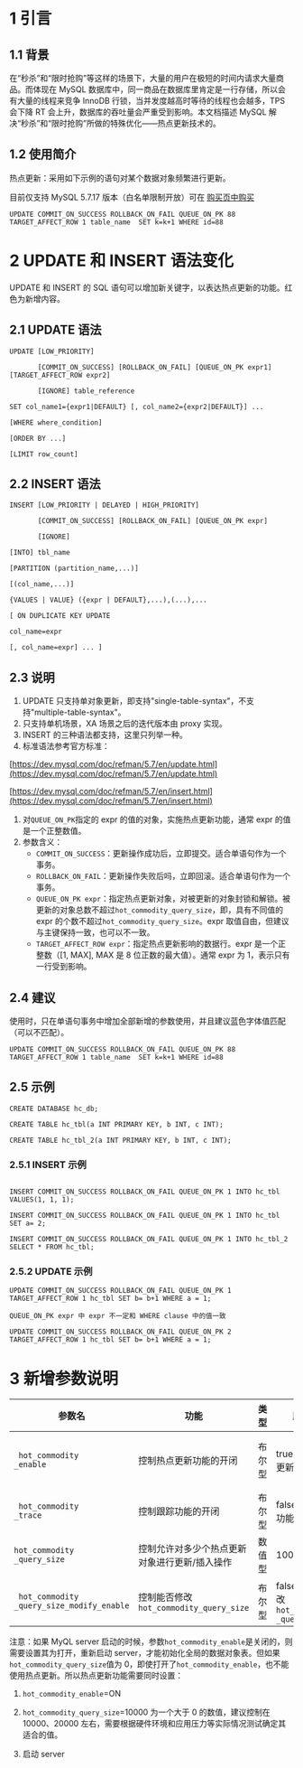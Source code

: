 # 1 引言

## 1.1 背景

在“秒杀”和“限时抢购”等这样的场景下，大量的用户在极短的时间内请求大量商品。而体现在 MySQL 数据库中，同一商品在数据库里肯定是一行存储，所以会有大量的线程来竞争 InnoDB 行锁，当并发度越高时等待的线程也会越多，TPS 会下降 RT 会上升，数据库的吞吐量会严重受到影响。本文档描述 MySQL 解决“秒杀”和“限时抢购”所做的特殊优化——热点更新技术的。

## 1.2 使用简介

热点更新：采用如下示例的语句对某个数据对象频繁进行更新。

目前仅支持 MySQL 5.7.17 版本（白名单限制开放）可在 [ 购买页中购买](https://buy.cloud.tencent.com/tdsql)

```
UPDATE COMMIT_ON_SUCCESS ROLLBACK_ON_FAIL QUEUE_ON_PK 88 TARGET_AFFECT_ROW 1 table_name  SET k=k+1 WHERE id=88
```
# 2 UPDATE 和 INSERT 语法变化

UPDATE 和 INSERT 的 SQL 语句可以增加新关键字，以表达热点更新的功能。红色为新增内容。

## 2.1 UPDATE 语法
```
UPDATE [LOW_PRIORITY]

       [COMMIT_ON_SUCCESS] [ROLLBACK_ON_FAIL] [QUEUE_ON_PK expr1] [TARGET_AFFECT_ROW expr2]

       [IGNORE] table_reference

SET col_name1={expr1|DEFAULT} [, col_name2={expr2|DEFAULT}] ...

[WHERE where_condition]

[ORDER BY ...]

[LIMIT row_count]
```

## 2.2 INSERT 语法
```
INSERT [LOW_PRIORITY | DELAYED | HIGH_PRIORITY]

       [COMMIT_ON_SUCCESS] [ROLLBACK_ON_FAIL] [QUEUE_ON_PK expr]

       [IGNORE]

[INTO] tbl_name

[PARTITION (partition_name,...)]

[(col_name,...)]

{VALUES | VALUE} ({expr | DEFAULT},...),(...),...

[ ON DUPLICATE KEY UPDATE

col_name=expr

[, col_name=expr] ... ]
```

## 2.3 说明

1. UPDATE 只支持单对象更新，即支持&quot;single-table-syntax&quot;，不支持&quot;multiple-table-syntax&quot;。
2. 只支持单机场景，XA 场景之后的迭代版本由 proxy 实现。
3. INSERT 的三种语法都支持，这里只列举一种。
4. 标准语法参考官方标准：

[https://dev.mysql.com/doc/refman/5.7/en/update.html](https://dev.mysql.com/doc/refman/5.7/en/update.html)

[https://dev.mysql.com/doc/refman/5.7/en/insert.html](https://dev.mysql.com/doc/refman/5.7/en/insert.html)

1. 对`QUEUE_ON_PK`指定的 expr 的值的对象，实施热点更新功能，通常 expr 的值是一个正整数值。
2. 参数含义：
   * `COMMIT_ON_SUCCESS`：更新操作成功后，立即提交。适合单语句作为一个事务。
   * `ROLLBACK_ON_FAIL`：更新操作失败后吗，立即回滚。适合单语句作为一个事务。
   * `QUEUE_ON_PK expr`：指定热点更新对象，对被更新的对象封锁和解锁。被更新的对象总数不超过`hot_commodity_query_size`，即，具有不同值的 expr 的个数不超过`hot_commodity_query_size`。expr 取值自由，但建议与主键保持一致，也可以不一致。
   * `TARGET_AFFECT_ROW expr`：指定热点更新影响的数据行。expr 是一个正整数（[1, MAX], MAX 是 8 位正数的最大值）。通常 expr 为 1，表示只有一行受到影响。

## 2.4 建议

使用时，只在单语句事务中增加全部新增的参数使用，并且建议蓝色字体值匹配（可以不匹配）。
```
UPDATE COMMIT_ON_SUCCESS ROLLBACK_ON_FAIL QUEUE_ON_PK 88 TARGET_AFFECT_ROW 1 table_name  SET k=k+1 WHERE id=88
```

## 2.5 示例
```
CREATE DATABASE hc_db;

CREATE TABLE hc_tbl(a INT PRIMARY KEY, b INT, c INT);

CREATE TABLE hc_tbl_2(a INT PRIMARY KEY, b INT, c INT);
```

### 2.5.1 INSERT 示例
```

INSERT COMMIT_ON_SUCCESS ROLLBACK_ON_FAIL QUEUE_ON_PK 1 INTO hc_tbl VALUES(1, 1, 1);

INSERT COMMIT_ON_SUCCESS ROLLBACK_ON_FAIL QUEUE_ON_PK 1 INTO hc_tbl SET a= 2;

INSERT COMMIT_ON_SUCCESS ROLLBACK_ON_FAIL QUEUE_ON_PK 1 INTO hc_tbl_2 SELECT * FROM hc_tbl;
```

### 2.5.2 UPDATE 示例
```
UPDATE COMMIT_ON_SUCCESS ROLLBACK_ON_FAIL QUEUE_ON_PK 1 TARGET_AFFECT_ROW 1 hc_tbl SET b= b+1 WHERE a = 1;

QUEUE_ON_PK expr 中 expr 不一定和 WHERE clause 中的值一致

UPDATE COMMIT_ON_SUCCESS ROLLBACK_ON_FAIL QUEUE_ON_PK 2 TARGET_AFFECT_ROW 1 hc_tbl SET b= b+1 WHERE a = 1;
```

# 3 新增参数说明
| 参数名 | 功能 | 类型 | 默认值 | 其他 |
| --- | --- | --- | --- | --- |
|` hot_commodity`<br/>`_enable `| 控制热点更新功能的开闭 | 布尔型 | true 打开热点更新功能 | 运行中关闭此参数，新的事务不再使用热点更新。最好是系统启动前就设置好，而不是运行时改变 |
|` hot_commodity`<br/>`_trace` | 控制跟踪功能的开闭 | 布尔型 | false 关闭跟踪功能 | 打开时，跟踪信息会输出到标准输出 |
| `hot_commodity`<br/>`_query_size` | 控制允许对多少个热点更新对象进行更新/插入操作 | 数值型 | 10000 | 起到限流的作用 |
|` hot_commodity`<br/>`_query_size_modify_enable` | 控制能否修改<br/>`hot_commodity_query_size `| 布尔型 | false 不允许修改<br/>`hot_commodity`<br/>`_query_size `| 方便在单元测试中改<br/>`hot_commodity_query_size `|

注意：如果 MyQL server 启动的时候，参数`hot_commodity_enable`是关闭的，则需要设置其为打开，重新启动 server，才能初始化全局的数据对象表。但如果`hot_commodity_query_size`值为 0，即使打开了`hot_commodity_enable`，也不能使用热点更新。所以热点更新功能需要同时设置：

1. `hot_commodity_enable`=ON
  
2. `hot_commodity_query_size`=10000  为一个大于 0 的数值，建议控制在 10000、20000 左右，需要根据硬件环境和应用压力等实际情况测试确定其适合的值。

3. 启动 server


